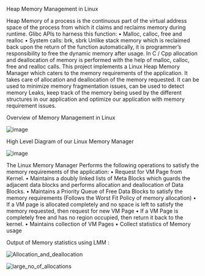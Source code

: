 Heap Memory Management in Linux

Heap Memory of a process is the continuous part of the virtual address space of the process from which it claims and reclaims memory during runtime.
Glibc APIs to harness this function:
  •	Malloc, calloc, free and realloc
  •	System calls: brk, sbrk
Unlike stack memory which is reclaimed back upon the return of the function automatically, it is programmer’s responsibility to free the dynamic memory after usage.
In C / Cpp allocation and deallocation of memory is performed with the help of malloc, calloc, free and realloc calls.
This project implements a Linux Heap Memory Manager which caters to the memory requirements of the application. It takes care of allocation and deallocation of the memory requested. It can be used to minimize memory fragmentation issues, can be used to detect memory Leaks, keep track of the memory being used by the different structures in our application and optimize our application with memory requirement issues.

Overview of Memory Management in Linux

![image](https://github.com/user-attachments/assets/8fef1e78-f092-4d15-acd5-e2d25828de59)

High Level Diagram of our Linux Memory Manager 

![image](https://github.com/user-attachments/assets/4e4b5e13-d295-4bee-8fe1-20c6236ae3a1)

The Linux Memory Manager Performs the following operations to satisfy the memory requirements of the application: 
  •	Request for VM Page from Kernel.
  •	Maintains a doubly linked lists of Meta Blocks which guards the adjacent data blocks and performs allocation and deallocation of Data Blocks.
  •	Maintains a Priority Queue of Free Data Blocks to satisfy the memory requirements (Follows the Worst Fit Policy of memory allocation)
  •	If a VM page is allocated completely and no space is left to satisfy the memory requested, then request for new VM Page
  •	If a VM Page is completely free and has no region occupied, then return it back to the kernel.
  •	Maintains collection of VM Pages
  •	Collect statistics of Memory usage

Output of Memory statistics using LMM :

![Allocation_and_deallocation](https://github.com/user-attachments/assets/f011b923-d935-4211-8faa-ff0406664fc2)

![large_no_of_allocations](https://github.com/user-attachments/assets/e9e2222e-7dd5-4023-a9be-308c4c35b5eb)





